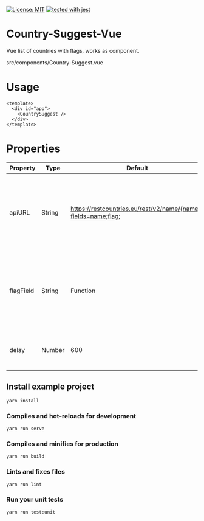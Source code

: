 [![License: MIT](https://img.shields.io/badge/License-MIT-yellow.svg)](https://opensource.org/licenses/MIT)
[![tested with jest](https://img.shields.io/badge/tested_with-jest-99424f.svg)](https://github.com/facebook/jest)

# Country-Suggest-Vue
Vue list of countries with flags, works as component.

src/components/Country-Suggest.vue

# Usage
```
<template>
  <div id="app">
    <CountrySuggest />
  </div>
</template>
```


# Properties

| Property  | Type            | Default                                                        | Description                                                                                   | Optional |
|-----------|-----------------|----------------------------------------------------------------|-----------------------------------------------------------------------------------------------|----------|
| apiURL    | String          | https://restcountries.eu/rest/v2/name/{name}?fields=name;flag; | REST endpoint for search countries by name. Value must be placed instead of {name} substring. | true     |
| flagField | String|Function | flag                                                           | Property name that uses to get country name from recieved object.                             | true     |
| delay     | Number          | 600                                                            | Delay between calls to endpoint in milliseconds.                                              | true     |

## Install example project
```
yarn install
```

### Compiles and hot-reloads for development
```
yarn run serve
```

### Compiles and minifies for production
```
yarn run build
```

### Lints and fixes files
```
yarn run lint
```

### Run your unit tests
```
yarn run test:unit
```
